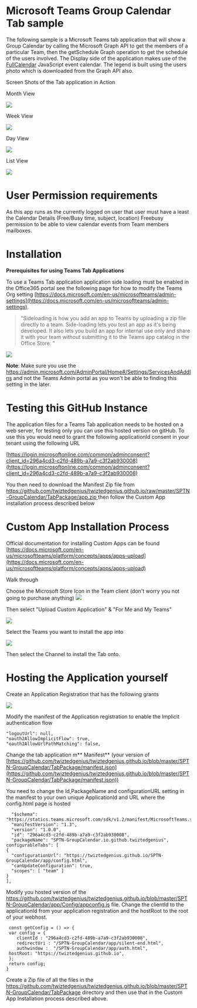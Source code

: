 # Microsoft Teams Group Calendar Tab sample

The following sample is a Microsoft Teams tab application that will show a Group Calendar by calling the Microsoft Graph API  to get the members of a particular Team, then the getSchedule Graph operation to get the schedule of the users involved. The Display side of the application makes use of the [FullCalendar](https://fullcalendar.io/) JavaScript event calendar. The legend is built using the users photo which is downloaded from the Graph API also.

Screen Shots of the Tab application in Action 

Month View

![](https://twiztedgenius.github.io/SPTN-GroupCalendar/docs/gcScreen1.JPG)

Week View

![](https://twiztedgenius.github.io/SPTN-GroupCalendar/docs/gcscren3.JPG)

Day View 

![](https://twiztedgenius.github.io/SPTN-GroupCalendar/docs/gcscren2.JPG)

List View

![](https://twiztedgenius.github.io/SPTN-GroupCalendar/docs/gcscren4.JPG)

# User Permission requirements #

As this app runs as the currently logged on user that user must have a least the Calendar Details (Free/Busy time, subject, location) Freebusy permission to be able to view calendar events from Team members mailboxes.

# **Installation** #

**Prerequisites for using Teams Tab Applications**

To use a Teams Tab application application side loading must be enabled in the Office365 portal see the following page for how to modify the Teams Org setting [https://docs.microsoft.com/en-us/microsoftteams/admin-settings](https://docs.microsoft.com/en-us/microsoftteams/admin-settings). 
> "Sideloading is how you add an app to Teams by uploading a zip file directly to a team. Side-loading lets you test an app as it's being developed. It also lets you build an app for internal use only and share it with your team without submitting it to the Teams app catalog in the Office Store. "

![](https://twiztedgenius.github.io/SPTN-GroupCalendar/docs/Sideloading.JPG)

**Note**: Make sure you use the https://admin.microsoft.com/AdminPortal/Home#/Settings/ServicesAndAddIns and not the Teams Admin portal as you won't be able to finding this setting in the later.

# Testing this GitHub Instance #

The application files for a Teams Tab application needs to be hosted on a web server, for testing only you can use this hosted version on gitHub. To use this you would need to grant the following applicationId consent in your tenant using the following URL

[https://login.microsoftonline.com/common/adminconsent?client_id=296a4cd3-c2fd-489b-a7a9-c3f2ab930008](https://login.microsoftonline.com/common/adminconsent?client_id=296a4cd3-c2fd-489b-a7a9-c3f2ab930008)

You then need to download the Manifest Zip file from [https://github.com/twiztedgenius/twiztedgenius.github.io/raw/master/SPTN-GroupCalendar/TabPackage/app.zip
](https://github.com/twiztedgenius/twiztedgenius.github.io/raw/master/SPTN-GroupCalendar/TabPackage/app.zip)
then follow the Custom App installation process described below


# **Custom App Installation Process** #

Official documentation for installing Custom Apps can be found 
[https://docs.microsoft.com/en-us/microsoftteams/platform/concepts/apps/apps-upload](https://docs.microsoft.com/en-us/microsoftteams/platform/concepts/apps/apps-upload)

Walk through

Choose the Microsoft Store Icon in the Team client (don't worry you not going to purchase anything)
![](https://twiztedgenius.github.io/SPTN-GroupCalendar/docs/walkthrough1.JPG)

Then select "Upload Custom Application" & "For Me and My Teams"

![](https://twiztedgenius.github.io/SPTN-GroupCalendar/docs/walkthrough2.JPG)

Select the Teams you want to install the app into 

![](https://twiztedgenius.github.io/SPTN-GroupCalendar/docs/walkthrough3.JPG)

Then select the Channel to install the Tab onto.

# Hosting the Application yourself #

Create an Application Registration that has the following grants

![](https://twiztedgenius.github.io/SPTN-GroupCalendar/docs/grantsrequired.JPG)

Modify the manifest of the Application registration to enable the Implicit authentication flow 

    "logoutUrl": null,
  	"oauth2AllowImplicitFlow": true,
    "oauth2AllowUrlPathMatching": false,

Change the tab application m** Manifest** (your version of [https://github.com/twiztedgenius/twiztedgenius.github.io/blob/master/SPTN-GroupCalendar/TabPackage/manifest.json](https://github.com/twiztedgenius/twiztedgenius.github.io/blob/master/SPTN-GroupCalendar/TabPackage/manifest.json))

You need to change the Id,PackageName and configurationURL setting in the manifest to your own unique ApplicationId and URL where the config.html page is hosted

      "$schema": "https://statics.teams.microsoft.com/sdk/v1.2/manifest/MicrosoftTeams.schema.json", 
  	  "manifestVersion": "1.3",
      "version": "1.0.0",
      "id": "296a4cd3-c2fd-489b-a7a9-c3f2ab930008",
      "packageName": "SPTN-GroupCalendar.io.github.twiztedgenius",
    configurableTabs": [
    {
      "configurationUrl": "https://twiztedgenius.github.io/SPTN-GroupCalendar/app/config.html",
      "canUpdateConfiguration": true,
      "scopes": [ "team" ]
    }
    ],

Modify you hosted version of the https://github.com/twiztedgenius/twiztedgenius.github.io/blob/master/SPTN-GroupCalendar/app/Config/appconfig.js file. Change the clientId to the applicationId from your application registration and the hostRoot to the root of your webhost.

     const getConfig = () => {
  	 var config = {
        clientId : "296a4cd3-c2fd-489b-a7a9-c3f2ab930008",
        redirectUri : "/SPTN-GroupCalendar/app/silent-end.html",
        authwindow :  "/SPTN-GroupCalendar/app/auth.html",
	 hostRoot: "https://twiztedgenius.github.io",
   	 };
  	 return config;
	}

Create a Zip file of all the files in the https://github.com/twiztedgenius/twiztedgenius.github.io/blob/master/SPTN-GroupCalendar/TabPackage directory and then use that in the Custom App Installation process described above.














